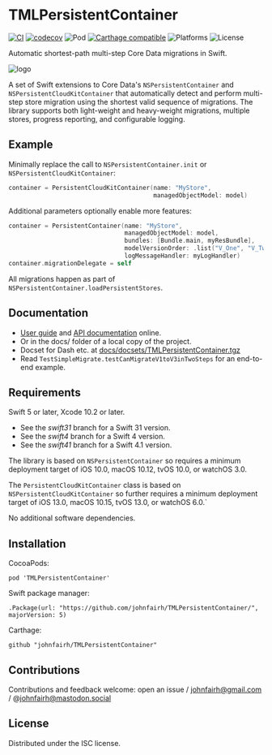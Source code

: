 <!--
TMLPersistentContainer
README.md
Distributed under the ISC license, see LICENSE.
-->

# TMLPersistentContainer

[![CI](https://travis-ci.org/johnfairh/TMLPersistentContainer.svg?branch=master)](https://travis-ci.org/johnfairh/TMLPersistentContainer)
[![codecov](https://codecov.io/gh/johnfairh/TMLPersistentContainer/branch/master/graph/badge.svg)](https://codecov.io/gh/johnfairh/TMLPersistentContainer)
![Pod](https://cocoapod-badges.herokuapp.com/v/TMLPersistentContainer/badge.png)
[![Carthage compatible](https://img.shields.io/badge/Carthage-compatible-4BC51D.svg?style=flat)](https://github.com/Carthage/Carthage)
![Platforms](https://cocoapod-badges.herokuapp.com/p/TMLPersistentContainer/badge.png)
![License](https://cocoapod-badges.herokuapp.com/l/TMLPersistentContainer/badge.png)

Automatic shortest-path multi-step Core Data migrations in Swift.

![logo](SourceDocs/logo.png)

A set of Swift extensions to Core Data's `NSPersistentContainer` and
`NSPersistentCloudKitContainer` that automatically detect and perform
multi-step store migration using the shortest valid sequence of migrations.
The library supports both light-weight and heavy-weight migrations, multiple
stores, progress reporting, and configurable logging.

## Example

Minimally replace the call to `NSPersistentContainer.init` or
`NSPersistentCloudKitContainer`:

```swift
container = PersistentCloudKitContainer(name: "MyStore",
                                        managedObjectModel: model)
```

Additional parameters optionally enable more features:

```swift
container = PersistentContainer(name: "MyStore",
                                managedObjectModel: model,
                                bundles: [Bundle.main, myResBundle],
                                modelVersionOrder: .list("V_One", "V_Two", "V_Six"),
                                logMessageHandler: myLogHandler)
container.migrationDelegate = self
```

All migrations happen as part of `NSPersistentContainer.loadPersistentStores`.

## Documentation

* [User guide](https://johnfairh.github.io/TMLPersistentContainer/usage.html) and
[API documentation](https://johnfairh.github.io/TMLPersistentContainer/) online.
* Or in the docs/ folder of a local copy of the project.
* Docset for Dash etc. at [docs/docsets/TMLPersistentContainer.tgz](https://johnfairh.github.io/TMLPersistentContainer/docsets/TMLPersistentContainer.tgz)
* Read `TestSimpleMigrate.testCanMigrateV1toV3inTwoSteps` for an end-to-end
  example.


## Requirements

Swift 5 or later, Xcode 10.2 or later.
* See the *swift31* branch for a Swift 31 version.
* See the *swift4* branch for a Swift 4 version.
* See the *swift41* branch for a Swift 4.1 version.

The library is based on `NSPersistentContainer` so requires a minimum
deployment target of iOS 10.0, macOS 10.12, tvOS 10.0, or watchOS 3.0.

The `PersistentCloudKitContainer` class is based on
`NSPersistentCloudKitContainer` so further requires a minimum deployment target
of iOS 13.0, macOS 10.15, tvOS 13.0, or watchOS 6.0.`

No additional software dependencies.

## Installation

CocoaPods:

    pod 'TMLPersistentContainer'

Swift package manager:

    .Package(url: "https://github.com/johnfairh/TMLPersistentContainer/", majorVersion: 5)

Carthage:

    github "johnfairh/TMLPersistentContainer"

## Contributions

Contributions and feedback welcome: open an issue / johnfairh@gmail.com / @johnfairh@mastodon.social

## License

Distributed under the ISC license.
